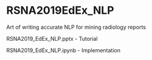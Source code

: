 # RSNA2019EdEx_NLP
Art of writing accurate NLP for mining radiology reports

RSNA2019_EdEx_NLP.pptx - Tutorial

RSNA2019_EdEx_NLP.ipynb - Implementation
